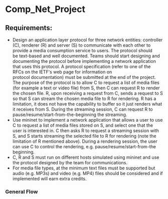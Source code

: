 # Comp_Net_Project

## Requirements:

- Design an application layer protocol for three network entities: controller (C), renderer (R) and server (S) to communicate with each other to provide a media consumption service to users. The protocol should be text-based and well documented. Teams should start designing and documenting the protocol before implementing a network application that uses this protocol. A protocol specification (refer to one of the RFCs on the IETF's web page for information on protocol documentation) must be submitted at the end of the project. The purpose of the protocol is to allow C to request a list of media files (for example a text or video file) from S, then  C can request R to render the chosen file. R, upon receiving a request from C, sends a request to S so that S can stream the chosen media file to R for rendering. R has a limitation, it does not have the capability to buffer so it just renders what it receives from S. During the streaming session, C can request R to pause/resume/start-from-the-beginning the streaming. 
- Use mininet to implement a network application that allows a user to use C to request a list of media files stored on S, and select one that the user is interested in. C then asks R to request a streaming session with S, and S starts streaming the selected file to R for rendering (note the limitation of R mentioned above). During a rendering session, the user can use C to control the rendering, e.g. pause/resume/start-from-the beginning. 
- C, R and S must run on different hosts simulated using mininet and use the protocol designed by the team for communications.
- For media file types, at the minimum text files must be supported but audio (e.g. MP3s) and video (e.g. MP4) files should be considered and if implemented will earn extra credits.

### General Flow
